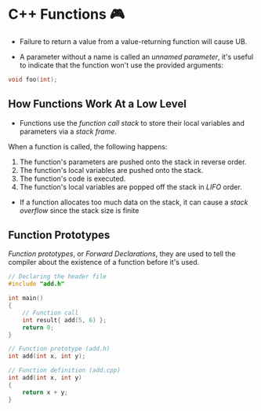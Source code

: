 # C++ Functions 🎮

- Failure to return a value from a value-returning function will cause UB.

- A parameter without a name is called an _unnamed parameter_, it's useful to indicate that the function won't use the provided arguments:

```cpp
void foo(int);
```

## How Functions Work At a Low Level

- Functions use the _function call stack_ to store their local variables and parameters via a _stack frame_.

When a function is called, the following happens:

1. The function's parameters are pushed onto the stack in reverse order.
2. The function's local variables are pushed onto the stack.
3. The function's code is executed.
4. The function's local variables are popped off the stack in _LIFO_ order.

- If a function allocates too much data on the stack, it can cause a _stack overflow_ since the stack size is finite

## Function Prototypes

_Function prototypes_, or _Forward Declarations_, they are used to tell the compiler about the existence of a function before it's used.

```cpp
// Declaring the header file
#include "add.h"

int main()
{
    // Function call
    int result{ add(5, 6) };
    return 0;
}

// Function prototype (add.h)
int add(int x, int y);

// Function definition (add.cpp)
int add(int x, int y)
{
    return x + y;
}
```
